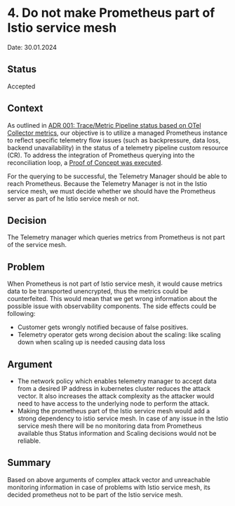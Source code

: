 # 4. Do not make Prometheus part of Istio service mesh

Date: 30.01.2024

## Status

Accepted

## Context

As outlined in [ADR 001: Trace/Metric Pipeline status based on OTel Collector metrics](./001-otel-collector-metric-based-pipeline-status.md), our objective is to utilize a managed Prometheus instance to reflect specific telemetry flow issues (such as backpressure, data loss, backend unavailability) in the status of a telemetry pipeline custom resource (CR).
To address the integration of Prometheus querying into the reconciliation loop, a [Proof of Concept was executed](./003-integrate-prometheus-with-telemetry-manager-using-alerting.md).

For the querying to be successful, the Telemetry Manager should be able to reach Prometheus. Because the Telemetry Manager is not in the Istio service mesh, we must decide whether we should have the Prometheus server as part of he Istio service mesh or not.

## Decision
The Telemetry manager which queries metrics from Prometheus is not part of the service mesh.

## Problem
When Prometheus is not part of Istio service mesh, it would cause metrics data to be transported unencrypted, thus the metrics could be counterfeited. This would mean that we get wrong information about the possible issue with observability components. The side effects could be following:
 - Customer gets wrongly notified because of false positives.
 - Telemetry operator gets wrong decision about the scaling: like scaling down when scaling up is needed causing data loss

## Argument 
- The network policy which enables telemetry manager to accept data from a desired IP address in kubernetes cluster reduces the attack vector. It also increases the attack complexity as the attacker would need to have access to the underlying node to perform the attack.
- Making the prometheus part of the Istio service mesh would add a strong dependency to istio service mesh. In case of any issue in the Istio service mesh there will be no monitoring data from Prometheus available thus Status information and Scaling decisions would not be reliable.

## Summary
Based on above arguments of complex attack vector and unreachable monitoring information in case of problems with Istio service mesh, its decided prometheus not to be part of the Istio service mesh.

